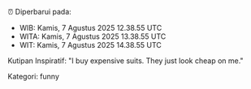 ⏰ Diperbarui pada:
- WIB: Kamis, 7 Agustus 2025 12.38.55 UTC
- WITA: Kamis, 7 Agustus 2025 13.38.55 UTC
- WIT: Kamis, 7 Agustus 2025 14.38.55 UTC

Kutipan Inspiratif:
"I buy expensive suits. They just look cheap on me."


Kategori: funny

